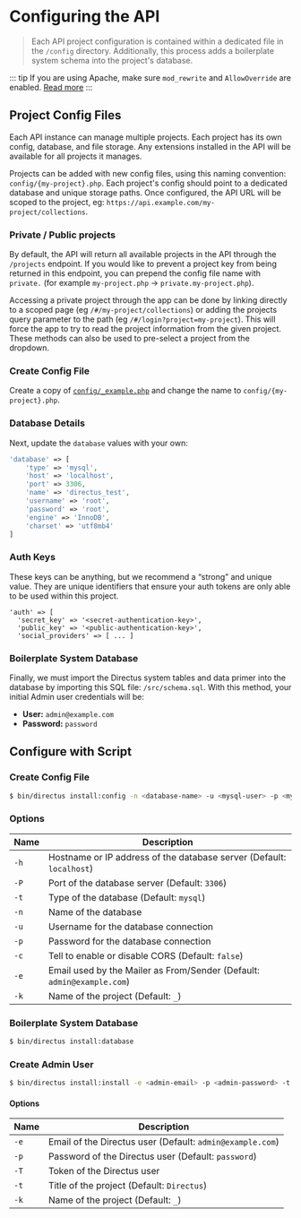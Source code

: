 # Configuring the API

> Each API project configuration is contained within a dedicated file in the `/config` directory. Additionally, this process adds a boilerplate system schema into the project's database.

::: tip
If you are using Apache, make sure `mod_rewrite` and `AllowOverride` are enabled. [Read more](/advanced/server-setup.md#apache)
:::

## Project Config Files

Each API instance can manage multiple projects. Each project has its own config, database, and file storage. Any extensions installed in the API will be available for all projects it manages.

Projects can be added with new config files, using this naming convention: `config/{my-project}.php`. Each project's config should point to a dedicated database and unique storage paths. Once configured, the API URL will be scoped to the project, eg: `https://api.example.com/my-project/collections`.

### Private / Public projects

By default, the API will return all available projects in the API through the `/projects` endpoint. If you would like to prevent a project key from being returned in this endpoint, you can prepend the config file name with `private.` (for example `my-project.php` -> `private.my-project.php`).

Accessing a private project through the app can be done by linking directly to a scoped page (eg `/#/my-project/collections`) or adding the projects query parameter to the path (eg `/#/login?project=my-project`). This will force the app to try to read the project information from the given project. These methods can also be used to pre-select a project from the dropdown.

### Create Config File

Create a copy of [`config/_example.php`](https://github.com/directus/api/blob/master/config/_example.php) and change the name to `config/{my-project}.php`.

### Database Details

Next, update the `database` values with your own:

```php
'database' => [
    'type' => 'mysql',
    'host' => 'localhost',
    'port' => 3306,
    'name' => 'directus_test',
    'username' => 'root',
    'password' => 'root',
    'engine' => 'InnoDB',
    'charset' => 'utf8mb4'
]
```

### Auth Keys

These keys can be anything, but we recommend a “strong” and unique value. They are unique identifiers that ensure your auth tokens are only able to be used within this project.

```
'auth' => [
  'secret_key' => '<secret-authentication-key>',
  'public_key' => '<public-authentication-key>',
  'social_providers' => [ ... ]
```

### Boilerplate System Database

Finally, we must import the Directus system tables and data primer into the database by importing this SQL file: `/src/schema.sql`. With this method, your initial Admin user credentials will be:

* **User:** `admin@example.com`
* **Password:** `password`

## Configure with Script

### Create Config File

```bash
$ bin/directus install:config -n <database-name> -u <mysql-user> -p <mysql-password>
```

### Options

| Name    | Description                                                           |
|---------|-----------------------------------------------------------------------|
| `-h`    | Hostname or IP address of the database server (Default: `localhost`)  |
| `-P`    | Port of the database server (Default: `3306`)                         |
| `-t`    | Type of the database (Default: `mysql`)                               |
| `-n`    | Name of the database                                                  |
| `-u`    | Username for the database connection                                  |
| `-p`    | Password for the database connection                                  |
| `-c`    | Tell to enable or disable CORS (Default: `false`)                     |
| `-e`    | Email used by the Mailer as From/Sender (Default: `admin@example.com`)|
| `-k`    | Name of the project (Default: `_`)                                    |

### Boilerplate System Database

```bash
$ bin/directus install:database
```

### Create Admin User

```bash
$ bin/directus install:install -e <admin-email> -p <admin-password> -t <project-title>
```

#### Options

| Name    | Description                                                           |
|---------|-----------------------------------------------------------------------|
| `-e`    | Email of the Directus user (Default: `admin@example.com`)             |
| `-p`    | Password of the Directus user (Default: `password`)                   |
| `-T`    | Token of the Directus user                   |
| `-t`    | Title of the project (Default: `Directus`)                            |
| `-k`    | Name of the project (Default: `_`)                                    |


